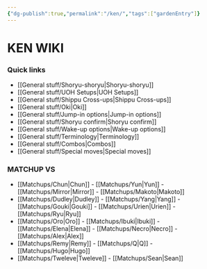 ```yaml
---
{"dg-publish":true,"permalink":"/ken/","tags":["gardenEntry"]}
---
```


# KEN WIKI
### Quick links
- [[General stuff/Shoryu-shoryu\|Shoryu-shoryu]]
- [[General stuff/UOH Setups\|UOH Setups]]
- [[General stuff/Shippu Cross-ups\|Shippu Cross-ups]]
- [[General stuff/Oki\|Oki]]
- [[General stuff/Jump-in options\|Jump-in options]]
- [[General stuff/Shoryu confirm\|Shoryu confirm]]
- [[General stuff/Wake-up options\|Wake-up options]]
- [[General stuff/Terminology\|Terminology]]
- [[General stuff/Combos\|Combos]]
- [[General stuff/Special moves\|Special moves]]

### MATCHUP VS
- [[Matchups/Chun\|Chun]] - [[Matchups/Yun\|Yun]] - [[Matchups/Mirror\|Mirror]] - [[Matchups/Makoto\|Makoto]] 
- [[Matchups/Dudley\|Dudley]] - [[Matchups/Yang\|Yang]] - [[Matchups/Gouki\|Gouki]] - [[Matchups/Urien\|Urien]] - [[Matchups/Ryu\|Ryu]] 
- [[Matchups/Oro\|Oro]] - [[Matchups/Ibuki\|Ibuki]] - [[Matchups/Elena\|Elena]] - [[Matchups/Necro\|Necro]] - [[Matchups/Alex\|Alex]] 
- [[Matchups/Remy\|Remy]] - [[Matchups/Q\|Q]] - [[Matchups/Hugo\|Hugo]] 
- [[Matchups/Tweleve\|Tweleve]] - [[Matchups/Sean\|Sean]] 


